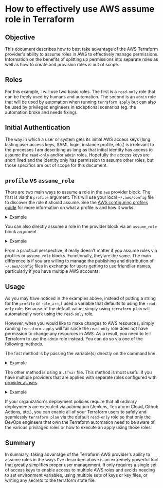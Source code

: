 # How to effectively use AWS assume role in Terraform

## Objective

This document describes how to best take advantage of the AWS Terraform
provider's ability to assume roles in AWS to effectively manage permissions.
Information on the benefits of splitting up permissions into separate roles
as well as how to create and provision roles is out of scope.

## Roles

For this example, I will use two basic roles. The first is a `read-only` role
that can be freely used by humans and automation. The second is an `admin`
role that will be used by automation when running `terraform apply` but can
also be used by privileged engineers in exceptional scenarios (eg. the
automation broke and needs fixing).

## Initial Authentication

The way in which a user or system gets its initial AWS access keys
(long lasting user access keys, SAML login, instance profile, etc.) is
irrelevant to the processes I am describing as long as that initial identity
has access to assume the `read-only` and/or `admin` roles. Hopefully the access
keys are short lived and the identity only has permission to assume other roles,
but those specifics are out of scope for this document.

## `profile` vs `assume_role`

There are two main ways to assume a role in the `aws` provider block. The
first is via the `profile` argument. This will use your local `~/.aws/config`
file to discover the role it should assume. See the
[AWS configuring profiles guide][configuring profiles] for more information on
what a profile is and how it works.

<details>
    <summary>Example</summary>

#### `~/.aws/config`:

```
[default]
region = us-east-1
output = json

[profile admin]
role_arn = arn:aws:iam::1234567890:role/admin
source_profile = default

[profile read-only]
role_arn = arn:aws:iam::1234567890:role/read-only
source_profile = default
```

#### Provider:
```terraform
provider "aws" {
  profile = var.profile
}

variable "profile" {
  default     = "read-only"
  description = "AWS profile name"
  type        = string
}
```
</details>

You can also directly assume a role in the provider block via an `assume_role`
block argument.

<details>
    <summary>Example</summary>

#### Provider:
```terraform
provider "aws" {
  assume_role {
    role_arn = var.role_arn
  }
}

variable "role_arn" {
  default     = "arn:aws:iam::1234567890:role/read-only"
  description = "ARN of the AWS role to assume"
  type        = string
}
```
</details>

From a practical perspective, it really doesn't matter if you assume roles via
profiles or `assume_role` blocks. Functionally, they are the same. The main
difference is if you are willing to manage the publishing and distribution of
`~/.aws/config` files in exchange for users getting to use friendlier names,
particularly if you have multiple AWS accounts.

## Usage

As you may have noticed in the examples above, instead of putting a string
for the `profile` or `role_arn`, I used a variable that defaults to using the
`read-only` role. Because of the default value, simply using `terraform plan`
will automatically work using the `read-only` role.

However, when you would like to make changes to AWS resources, simply running
`terraform apply` will fail since the `read-only` role does not have permission
to change any resources in AWS. As a result, you need to tell Terraform to use
the `admin` role instead. You can do so via one of the following methods.

The first method is by passing the variable(s) directly on the command line.

<details>
    <summary>Example</summary>

#### `profile` example:
```bash
terraform apply -var "profile=admin"
```

#### `assume_role` example:
```bash
terraform apply -var "role_arn=arn:aws:iam::1234567890:role/admin"
```
</details>

The other method is using a `.tfvar` file. This method is most useful if you
have multiple providers that are applied with separate roles configured with
[provider aliases][provider aliases].

<details>
    <summary>Example</summary>

#### Command line invocation:
```bash
terraform apply -var-file apply.tfvars
```

#### `apply.tfvars` file examples:
```terraform
profile = "admin"
```

```terraform
role_arn = "arn:aws:iam::1234567890:role/admin"
```
</details>

If your organization's deployment policies require that all ordinary deployments
are executed via automation (Jenkins, Terraform Cloud, Github Actions, etc.),
you can enable all of your Terraform users to safely and seamlessly
`terraform plan` via the default `read-only` role so that only the DevOps
engineers that own the Terraform automation need to be aware of the various
privilaged roles or how to execute an apply using those roles.

## Summary

In summary, taking advantage of the Terraform AWS provider's ability to assume
roles in the ways I've described above is an extremely powerful tool that
greatly simplifies proper user management. It only requires a single set of
access keys to enable access to multiple AWS roles and avoids needing to set
environment variables, using multiple sets of keys or key files, or writing any
secrets to the terraform state file.

[configuring profiles]: https://docs.aws.amazon.com/sdk-for-php/v3/developer-guide/guide_credentials_profiles.html
[provider aliases]: https://www.terraform.io/docs/configuration/providers.html#alias-multiple-provider-configurations
